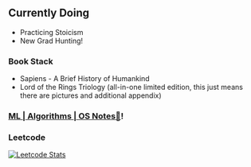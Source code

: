 ## Currently Doing
- Practicing Stoicism
- New Grad Hunting!

### Book Stack 
- Sapiens - A Brief History of Humankind
- Lord of the Rings Triology (all-in-one limited edition, this just means there are pictures and additional appendix)

### [ML | Algorithms | OS Notes📔](https://minhnle.com/docs/Overview1)! 

### Leetcode
[![Leetcode Stats](https://leetcard.jacoblin.cool/omegamesh)](https://leetcode.com/omegamesh)
<!--
**cholocate/cholocate** is a ✨ _special_ ✨ repository because its `README.md` (this file) appears on your GitHub profile.

Here are some ideas to get you started:

- 🔭 I’m currently working on ...
- 🌱 I’m currently learning ...
- 👯 I’m looking to collaborate on ...
- 🤔 I’m looking for help with ...
- 💬 Ask me about ...
- 📫 How to reach me: ...
- 😄 Pronouns: ...
- ⚡ Fun fact: ...
-->
